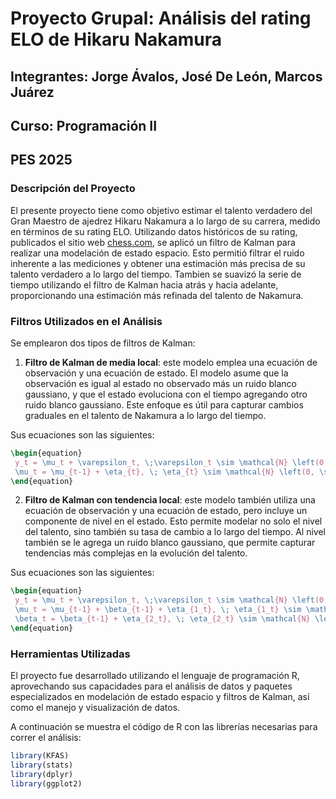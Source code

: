 # Proyecto Grupal: Análisis del rating ELO de Hikaru Nakamura
## Integrantes: Jorge Ávalos, José De León, Marcos Juárez
## Curso: Programación II
## PES 2025

### Descripción del Proyecto
El presente proyecto tiene como objetivo estimar el talento verdadero del Gran 
Maestro de ajedrez Hikaru Nakamura a lo largo de su carrera, medido en términos
de su rating ELO. Utilizando datos históricos de su rating, publicados el sitio 
web [chess.com](https://www.chess.com), se aplicó un filtro de Kalman para 
realizar una modelación de estado espacio. Esto permitió filtrar el ruido 
inherente a las mediciones y obtener una estimación más precisa de su talento 
verdadero a lo largo del tiempo. Tambien se suavizó la serie de tiempo 
utilizando el filtro de Kalman hacia atrás y hacia adelante, proporcionando 
una estimación más refinada del talento de Nakamura.

### Filtros Utilizados en el Análisis
Se emplearon dos tipos de filtros de Kalman:

1. **Filtro de Kalman de media local**: este modelo emplea una ecuación de observación
y una ecuación de estado. El modelo asume que la observación es igual al estado no
observado más un ruido blanco gaussiano, y que el estado evoluciona con el tiempo
agregando otro ruido blanco gaussiano. Este enfoque es útil para capturar cambios
graduales en el talento de Nakamura a lo largo del tiempo.

Sus ecuaciones son las siguientes:
```latex
\begin{equation}
 y_t = \mu_t + \varepsilon_t, \;\varepsilon_t \sim \mathcal{N} \left(0, \sigma^2_{\varepsilon} \right)  \\
 \mu_t = \mu_{t-1} + \eta_{t}, \; \eta_{t} \sim \mathcal{N} \left(0, \sigma^2_{\eta} \right)
\end{equation}
```

2. **Filtro de Kalman con tendencia local**: este modelo también utiliza una ecuación
de observación y una ecuación de estado, pero incluye un componente de nivel en
el estado. Esto permite modelar no solo el nivel del talento, sino también su tasa 
de cambio a lo largo del tiempo. Al nivel también se le agrega un ruido blanco 
gaussiano, que permite capturar tendencias más complejas en la evolución del talento.

Sus ecuaciones son las siguientes:
```latex
\begin{equation}
 y_t = \mu_t + \varepsilon_t, \;\varepsilon_t \sim \mathcal{N} \left(0, \sigma^2_{\varepsilon} \right)  \\
 \mu_t = \mu_{t-1} + \beta_{t-1} + \eta_{1_t}, \; \eta_{1_t} \sim \mathcal{N} \left(0, \sigma^2_{\eta_1} \right) \\
 \beta_t = \beta_{t-1} + \eta_{2_t}, \; \eta_{2_t} \sim \mathcal{N} \left(0, \sigma^2_{\eta_2} \right)
\end{equation}
```

### Herramientas Utilizadas
El proyecto fue desarrollado utilizando el lenguaje de programación R, aprovechando
sus capacidades para el análisis de datos y paquetes especializados en modelación
de estado espacio y filtros de Kalman, así como el manejo y visualización de datos.

A continuación se muestra el código de R con las librerías necesarias para
correr el análisis:
```R
library(KFAS)
library(stats)
library(dplyr)
library(ggplot2)
```